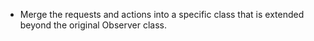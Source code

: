 - Merge the requests and actions into a specific class that is extended beyond the original Observer class.

